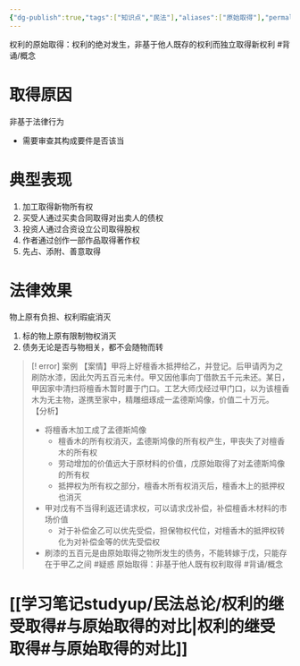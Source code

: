 ```yaml
---
{"dg-publish":true,"tags":["知识点","民法"],"aliases":["原始取得"],"permalink":"/学习笔记studyup/民法总论/权利的原始取得/","dgPassFrontmatter":true,"created":"2024-07-14T09:41:16.746+08:00","updated":"2024-12-04T20:22:10.317+08:00"}
---
```


权利的原始取得：权利的绝对发生，非基于他人既存的权利而独立取得新权利 #背诵/概念 
# 取得原因
非基于法律行为
- 需要审查其构成要件是否该当
# 典型表现
1. 加工取得新物所有权
2. 买受人通过买卖合同取得对出卖人的债权
3. 投资人通过合资设立公司取得股权
4. 作者通过创作一部作品取得著作权
5. 先占、添附、善意取得
# 法律效果
物上原有负担、权利瑕疵消灭
1. 标的物上原有限制物权消灭
2. 债务无论是否与物相关，都不会随物而转

>[! error] 案例
>【案情】甲将上好檀香木抵押给乙，并登记。后甲请丙为之刷防水漆，因此欠丙五百元未付。甲又因他事向丁借款五千元未还。某日，甲因家中清扫将檀香木暂时置于门口。工艺大师戊经过甲门口，以为该檀香木为无主物，遂携至家中，精雕细琢成一孟德斯鸠像，价值二十万元。
>【分析】
>- 将檀香木加工成了孟德斯鸠像
>	- 檀香木的所有权消灭，孟德斯鸠像的所有权产生，甲丧失了对檀香木的所有权
>	- 劳动增加的价值远大于原材料的价值，戊原始取得了对孟德斯鸠像的所有权
>	- 抵押权为所有权之部分，檀香木所有权消灭后，檀香木上的抵押权也消灭
>- 甲对戊有不当得利返还请求权，可以请求戊补偿，补偿檀香木材料的市场价值
>	- 对于补偿金乙可以优先受偿，担保物权代位，对檀香木的抵押权转化为对补偿金等的优先受偿权
>- 刷漆的五百元是由原始取得之物所发生的债务，不能转嫁于戊，只能存在于甲乙之间 #疑惑
原始取得：非基于他人既有权利取得 #背诵/概念 
# [[学习笔记studyup/民法总论/权利的继受取得#与原始取得的对比\|权利的继受取得#与原始取得的对比]]